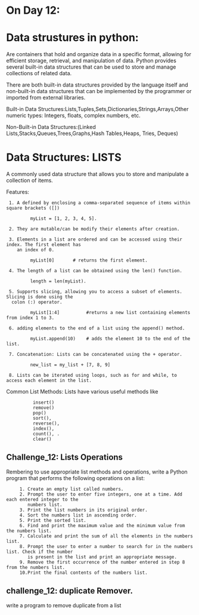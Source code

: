 # On Day 12:

# Data strustures in python:
Are containers that hold and organize data in a specific format, allowing for efficient storage, retrieval, and manipulation of data. Python provides several built-in data structures that can be used to store and manage collections of related data.

There are both built-in data structures provided by the language itself and non-built-in data structures that can be implemented by the programmer or imported from external libraries. 

Built-in Data Structures:Lists,Tuples,Sets,Dictionaries,Strings,Arrays,Other numeric types: Integers, floats, complex numbers, etc.

Non-Built-in Data Structures:(Linked Lists,Stacks,Queues,Trees,Graphs,Hash Tables,Heaps, Tries, Deques)

# Data Structures: LISTS
A commonly used data structure that allows you to store and manipulate a collection of items. 

Features:

     1. A defined by enclosing a comma-separated sequence of items within square brackets ([])
          
             myList = [1, 2, 3, 4, 5].

     2. They are mutable/can be modify their elements after creation. 

     3. Elements in a list are ordered and can be accessed using their index. The first element has 
        an index of 0. 
          
             myList[0]       # returns the first element.

     4. The length of a list can be obtained using the len() function.
            
             length = len(myList).

     5. Supports slicing, allowing you to access a subset of elements. Slicing is done using the 
      colon (:) operator. 
      
             myList[1:4]          #returns a new list containing elements from index 1 to 3.

     6. adding elements to the end of a list using the append() method. 
             
             myList.append(10)    # adds the element 10 to the end of the list.

     7. Concatenation: Lists can be concatenated using the + operator. 
             
             new_list = my_list + [7, 8, 9] 

     8. Lists can be iterated using loops, such as for and while, to access each element in the list.
      
Common List Methods: Lists have various useful methods like 

              insert()
              remove()
              pop()
              sort(), 
              reverse(), 
              index(), 
              count(), .
              clear()



## Challenge_12: Lists Operations

Rembering to use appropriate list methods and operations, write a Python program that performs the following operations on a list:

         1. Create an empty list called numbers.
         2. Prompt the user to enter five integers, one at a time. Add each entered integer to the
            numbers list.
         3. Print the list numbers in its original order.
         4. Sort the numbers list in ascending order.
         5. Print the sorted list.
         6. Find and print the maximum value and the minimum value from the numbers list.
         7. Calculate and print the sum of all the elements in the numbers list.
         8. Prompt the user to enter a number to search for in the numbers list. Check if the number
            is present in the list and print an appropriate message.
         9. Remove the first occurrence of the number entered in step 8 from the numbers list.
         10.Print the final contents of the numbers list.

## challenge_12: duplicate Remover.
write a program to remove duplicate from a list






